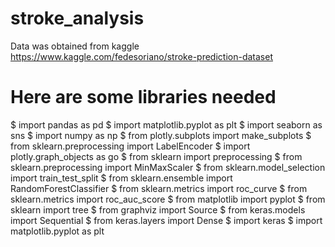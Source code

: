 # stroke_analysis

Data was obtained from kaggle https://www.kaggle.com/fedesoriano/stroke-prediction-dataset

# Here are some libraries needed

$ import pandas as pd
$ import matplotlib.pyplot as plt
$ import seaborn as sns
$ import numpy as np
$ from plotly.subplots import make_subplots
$ from sklearn.preprocessing import LabelEncoder
$ import plotly.graph_objects as go
$ from sklearn import preprocessing
$ from sklearn.preprocessing import MinMaxScaler
$ from sklearn.model_selection import train_test_split
$ from sklearn.ensemble import RandomForestClassifier
$ from sklearn.metrics import roc_curve
$ from sklearn.metrics import roc_auc_score
$ from matplotlib import pyplot
$ from sklearn import tree
$ from graphviz import Source
$ from keras.models import Sequential
$ from keras.layers import Dense
$ import keras
$ import matplotlib.pyplot as plt
